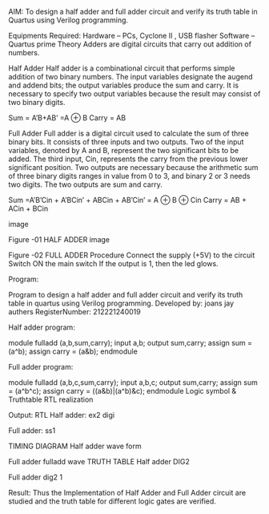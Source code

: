 AIM:
To design a half adder and full adder circuit and verify its truth table in Quartus using Verilog programming.

Equipments Required:
Hardware – PCs, Cyclone II , USB flasher Software – Quartus prime Theory Adders are digital circuits that carry out addition of numbers.

Half Adder
Half adder is a combinational circuit that performs simple addition of two binary numbers. The input variables designate the augend and addend bits; the output variables produce the sum and carry. It is necessary to specify two output variables because the result may consist of two binary digits.

Sum = A’B+AB’ =A ⊕ B Carry = AB

Full Adder
Full adder is a digital circuit used to calculate the sum of three binary bits. It consists of three inputs and two outputs. Two of the input variables, denoted by A and B, represent the two significant bits to be added. The third input, Cin, represents the carry from the previous lower significant position. Two outputs are necessary because the arithmetic sum of three binary digits ranges in value from 0 to 3, and binary 2 or 3 needs two digits. The two outputs are sum and carry.

Sum =A’B’Cin + A’BCin’ + ABCin + AB’Cin’ = A ⊕ B ⊕ Cin Carry = AB + ACin + BCin

image

Figure -01 HALF ADDER
image

Figure -02 FULL ADDER
Procedure
Connect the supply (+5V) to the circuit Switch ON the main switch If the output is 1, then the led glows.

Program:

Program to design a half adder and full adder circuit and verify its truth table in quartus using Verilog programming.
Developed by: joans jay authers
RegisterNumber:  212221240019


Half adder program:

module fulladd (a,b,sum,carry);
input a,b;
output sum,carry;
assign sum = (a^b);
assign carry = (a&b);
endmodule

Full adder program:

module fulladd (a,b,c,sum,carry);
input a,b,c;
output sum,carry;
assign sum = (a^b^c);
assign carry = ((a&b)|(a^b)&c);
endmodule
Logic symbol & Truthtable RTL realization

Output:
RTL
Half adder:
ex2 digi

Full adder:
ss1

TIMING DIAGRAM
Half adder
wave form

Full adder
fulladd wave
TRUTH TABLE
Half adder
DIG2

Full adder
dig2 1

Result:
Thus the Implementation of Half Adder and Full Adder circuit are studied and the truth table for different logic gates are verified.
